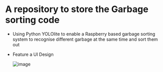 # A repository to store the Garbage sorting code 

- Using Python YOLOlite to enable a Raspberry based garbage sorting system to recognise different garbage at the same time and sort them out
- Feature a UI Design

  ![image](https://github.com/DavidFeng-8844/Garbage_Sort/assets/110443929/0bb07db5-9912-44e6-9c26-b5819fbe5e4b)
